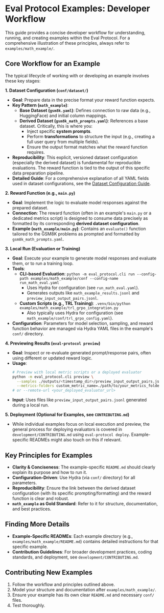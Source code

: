 # Eval Protocol Examples: Developer Workflow

This guide provides a concise developer workflow for understanding, running, and creating examples within the Eval Protocol. For a comprehensive illustration of these principles, always refer to `examples/math_example/`.

## Core Workflow for an Example

The typical lifecycle of working with or developing an example involves these key stages:

**1. Dataset Configuration (`conf/dataset/`)**

*   **Goal**: Prepare data in the precise format your reward function expects.
*   **Key Pattern (`math_example`)**:
    *   **Base Dataset (`gsm8k.yaml`)**: Defines connection to raw data (e.g., HuggingFace) and initial column mappings.
    *   **Derived Dataset (`gsm8k_math_prompts.yaml`)**: References a base dataset. Critically, this is where you:
        *   Inject specific **system prompts**.
        *   Perform **transformations** to structure the input (e.g., creating a full user query from multiple fields).
        *   Ensure the output format matches what the reward function requires.
*   **Reproducibility**: This explicit, versioned dataset configuration (especially the derived dataset) is fundamental for reproducible evaluations. The reward function is tied to the output of this specific data preparation pipeline.
*   **Detailed Guide**: For a comprehensive explanation of all YAML fields used in dataset configurations, see the [Dataset Configuration Guide](../docs/dataset_configuration_guide.md).

**2. Reward Function (e.g., `main.py`)**

*   **Goal**: Implement the logic to evaluate model responses against the prepared dataset.
*   **Connection**: The reward function (often in an example's `main.py` or a dedicated metrics script) is designed to consume data precisely as formatted by its corresponding **derived dataset configuration**.
*   **Example (`math_example/main.py`)**: Contains an `evaluate()` function tailored to the GSM8K problems as prompted and formatted by `gsm8k_math_prompts.yaml`.

**3. Local Run (Evaluation or Training)**

*   **Goal**: Execute your example to generate model responses and evaluate them, or to run a training loop.
*   **Tools**:
    *   **CLI-based Evaluation**: `python -m eval_protocol.cli run --config-path examples/math_example/conf --config-name run_math_eval.yaml`
        *   Uses Hydra for configuration (see `run_math_eval.yaml`).
        *   Generates outputs like `math_example_results.jsonl` and `preview_input_output_pairs.jsonl`.
    *   **Custom Scripts (e.g., TRL Training)**: `.venv/bin/python examples/math_example/trl_grpo_integration.py`
        *   Also typically uses Hydra for configuration (see `math_example/conf/trl_grpo_config.yaml`).
*   **Configuration**: Parameters for model selection, sampling, and reward function behavior are managed via Hydra YAML files in the example's `conf/` directory.

**4. Previewing Results (`eval-protocol preview`)**

*   **Goal**: Inspect or re-evaluate generated prompt/response pairs, often using different or updated reward logic.
*   **Usage**:
    ```bash
    # Preview with local metric scripts or a deployed evaluator
    python -m eval_protocol.cli preview \
      --samples ./outputs/<timestamp_dir>/preview_input_output_pairs.jsonl \
      --metrics-folders custom_metric_name=./path/to/your_metrics_folder
    # or --remote-url <your_deployed_evaluator_url>
    ```
*   **Input**: Uses files like `preview_input_output_pairs.jsonl` generated during a local run.

**5. Deployment (Optional for Examples, see `CONTRIBUTING.md`)**

*   While individual examples focus on local execution and preview, the general process for deploying evaluators is covered in `development/CONTRIBUTING.md` using `eval-protocol deploy`. Example-specific READMEs might also touch on this if relevant.

## Key Principles for Examples

*   **Clarity & Conciseness**: The example-specific `README.md` should clearly explain its purpose and how to run it.
*   **Configuration-Driven**: Use Hydra (via `conf/` directory) for all parameters.
*   **Reproducibility**: Ensure the link between the derived dataset configuration (with its specific prompting/formatting) and the reward function is clear and robust.
*   **`math_example` as Gold Standard**: Refer to it for structure, documentation, and best practices.

## Finding More Details

*   **Example-Specific READMEs**: Each example directory (e.g., `examples/math_example/README.md`) contains detailed instructions for that specific example.
*   **Contribution Guidelines**: For broader development practices, coding standards, and deployment, see `development/CONTRIBUTING.md`.

## Contributing New Examples

1.  Follow the workflow and principles outlined above.
2.  Model your structure and documentation after `examples/math_example/`.
3.  Ensure your example has its own clear `README.md` and necessary `conf/` files.
4.  Test thoroughly.
